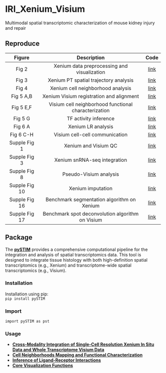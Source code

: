 # IRI_Xenium_Visium

Multimodal spatial transcriptomic characterization of mouse kidney injury and repair

## Reproduce
|  Figure |Description   |  Code |
| :------------: | :------------: | :------------: |
|  Fig 2 | Xenium data preprocessing and visualization |  [link](https://github.com/TheHumphreysLab/IRI_Xenium_Visium/tree/main/Analysis/1_Xenium_cell_mapping) |
| Fig 3|Xenium PT spatial trajectory analysis| [link](https://github.com/TheHumphreysLab/IRI_Xenium_Visium/tree/main/Analysis/2_PT_trajectory) |
| Fig 4|Xenium cell neighborhood analysis| [link](https://github.com/TheHumphreysLab/IRI_Xenium_Visium/tree/main/Analysis/3_Xenium_cell_neighborhood) |
| Fig 5 A,B|Xenium Visium registration and alignment| [link](https://github.com/TheHumphreysLab/IRI_Xenium_Visium/tree/main/Analysis/4_Xenium_Visium_integration) |
| Fig 5 E,F|Visium cell neighborhood functional characterization| [link](https://github.com/TheHumphreysLab/IRI_Xenium_Visium/blob/main/Analysis/5_Functional_cell_neighborhood/Figure5E.ipynb) |
| Fig 5 G|TF activity inference| [link](https://github.com/TheHumphreysLab/IRI_Xenium_Visium/blob/main/Analysis/5_Functional_cell_neighborhood/DecoupleR.py) |
| Fig 6 A|Xenium LR analysis| [link](https://github.com/TheHumphreysLab/IRI_Xenium_Visium/blob/main/Analysis/6_Ligand_receptor/2_Xenium_LR.py) |
| Fig 6 C-H|Visium cell-cell communication| [link](https://github.com/TheHumphreysLab/IRI_Xenium_Visium/blob/main/Analysis/6_Ligand_receptor/Figure6C-H.ipynb) |
|Supple Fig 1|Xenium and Visium QC | [link](https://github.com/TheHumphreysLab/IRI_Xenium_Visium/blob/main/Analysis/1_Xenium_cell_mapping/S1.ipynb) |
|Supple Fig 3|Xenium snRNA-seq integration | [link](https://github.com/TheHumphreysLab/IRI_Xenium_Visium/blob/main/Analysis/1_Xenium_cell_mapping/1_Xenium_snRNA_integration.R) |
|Supple Fig 8|Pseudo-Visium analysis| [link](https://github.com/TheHumphreysLab/IRI_Xenium_Visium/blob/main/Analysis/4_Xenium_Visium_integration/Supplementary_Fig8.ipynb) |
|Supple Fig 10|Xenium imputation | [link](https://github.com/TheHumphreysLab/IRI_Xenium_Visium/blob/main/Analysis/6_Ligand_receptor/1_Xenium_imputation.py) |
|Supple Fig 16|Benchmark segmentation algorithm on Xenium| [link](https://github.com/TheHumphreysLab/IRI_Xenium_Visium/tree/main/Analysis/7_Benchmark/Segmentation) |
|Supple Fig 17|Benchmark spot deconvolution algorithm on Visium| [link](https://github.com/TheHumphreysLab/IRI_Xenium_Visium/tree/main/Analysis/7_Benchmark/Deconvolution) |


## Package

The [**pySTIM**](https://github.com/qiaoxy0/STIM) provides a comprehensive computational pipeline for the integration and analysis of spatial transcriptomics data. This tool is designed to integrate tissue histology with both high-definition spatial transcriptomics (e.g., Xenium) and transcriptome-wide spatial transcriptomics (e.g., Visium). 

### Installation

Installation using pip:\
`pip install pySTIM` 

### Import
`import pySTIM as pst`

### Usage
- **[Cross-Modality Integration of Single-Cell Resolution Xenium In Situ Data and Whole Transcriptome Visium Data](https://github.com/TheHumphreysLab/IRI_Xenium_Visium/blob/main/notebooks/Integration.ipynb)**
- **[Cell Neighborhoods Mapping and Functional Characterization](https://github.com/TheHumphreysLab/IRI_Xenium_Visium/blob/main/notebooks/CN_analysis.ipynb)**
- **[Inference of Ligand-Receptor Interactions](https://github.com/TheHumphreysLab/IRI_Xenium_Visium/blob/main/notebooks/LR_analysis.ipynb)**
- **[Core Visualization Functions](https://github.com/TheHumphreysLab/IRI_Xenium_Visium/blob/main/notebooks/Visualizations.ipynb)**
